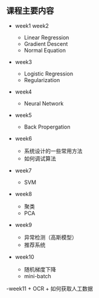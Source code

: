 ## 课程主要内容
- week1 week2
    - Linear Regression
    - Gradient Descent
    - Normal Equation

- week3
    - Logistic Regression
    - Regularization

- week4
    - Neural Network

- week5
    - Back Propergation

- week6
    - 系统设计的一些常用方法
    - 如何调试算法

- week7
    - SVM

- week8
    + 聚类
    + PCA

- week9
    + 异常检测（高斯模型）
    + 推荐系统

- week10
    + 随机梯度下降
    + mini-batch

-week11
    + OCR
    + 如何获取人工数据